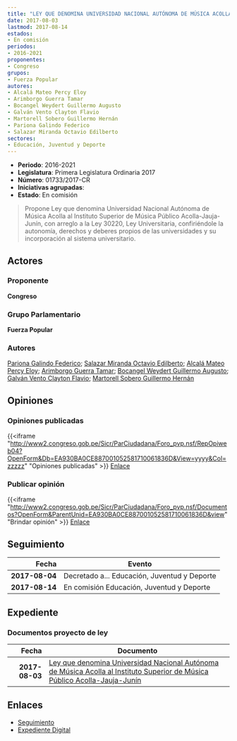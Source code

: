 ```yaml
---
title: "LEY QUE DENOMINA UNIVERSIDAD NACIONAL AUTÓNOMA DE MÚSICA ACOLLA AL INSTITUTO SUPERIOR DE MÚSICA PÚBLICO ACOLLA-JAUJA-JUNÍN"
date: 2017-08-03
lastmod: 2017-08-14
estados:
- En comisión
periodos:
- 2016-2021
proponentes:
- Congreso
grupos:
- Fuerza Popular
autores:
- Alcalá Mateo Percy Eloy
- Arimborgo Guerra Tamar
- Bocangel Weydert Guillermo Augusto
- Galván Vento Clayton Flavio
- Martorell Sobero Guillermo Hernán
- Pariona Galindo Federico
- Salazar Miranda Octavio Edilberto
sectores:
- Educación, Juventud y Deporte
---
```

- **Periodo**: 2016-2021
- **Legislatura**: Primera Legislatura Ordinaria 2017
- **Número**: 01733/2017-CR
- **Iniciativas agrupadas**: 
- **Estado**: En comisión

> Propone Ley que denomina Universidad Nacional Autónoma de Música Acolla al Instituto Superior de Música Público Acolla-Jauja-Junín, con arreglo a la Ley 30220, Ley Universitaria, confiriéndole la autonomía, derechos y deberes propios de las universidades y su incorporación al sistema universitario.


## Actores

### Proponente

**Congreso**

### Grupo Parlamentario

**Fuerza Popular**

### Autores

[Pariona Galindo Federico](mailto:mailto:fpariona@congreso.gob.pe); [Salazar Miranda Octavio Edilberto](mailto:mailto:osalazar@congreso.gob.pe); [Alcalá Mateo Percy Eloy](mailto:mailto:palcala@congreso.gob.pe); [Arimborgo Guerra Tamar](mailto:mailto:tarimborgo@congreso.gob.pe); [Bocangel Weydert Guillermo Augusto](mailto:mailto:gbocangel@congreso.gob.pe); [Galván Vento Clayton Flavio](mailto:mailto:cgalvan@congreso.gob.pe); [Martorell Sobero Guillermo Hernán](mailto:mailto:gmartorell@congreso.gob.pe)

## Opiniones

### Opiniones publicadas

{{<iframe "http://www2.congreso.gob.pe/Sicr/ParCiudadana/Foro_pvp.nsf/RepOpiweb04?OpenForm&Db=EA930BA0CE887001052581710061836D&View=yyyy&Col=zzzzz" "Opiniones publicadas" >}}
[Enlace](http://www2.congreso.gob.pe/Sicr/ParCiudadana/Foro_pvp.nsf/RepOpiweb04?OpenForm&Db=EA930BA0CE887001052581710061836D&View=yyyy&Col=zzzzz)

### Publicar opinión

{{<iframe "http://www2.congreso.gob.pe/Sicr/ParCiudadana/Foro_pvp.nsf/Documentos?OpenForm&ParentUnid=EA930BA0CE887001052581710061836D&view" "Brindar opinión" >}}
[Enlace](http://www2.congreso.gob.pe/Sicr/ParCiudadana/Foro_pvp.nsf/Documentos?OpenForm&ParentUnid=EA930BA0CE887001052581710061836D&view)


## Seguimiento

| Fecha | Evento |
|------:|--------|
| **2017-08-04** | Decretado a... Educación, Juventud y Deporte |
| **2017-08-14** | En comisión Educación, Juventud y Deporte |

## Expediente

### Documentos proyecto de ley

| Fecha | Documento |
|------:|-----------|
| **2017-08-03** | [Ley que denomina Universidad Nacional Autónoma de Música Acolla al Instituto Superior de Música Público Acolla-Jauja-Junín](http://www.leyes.congreso.gob.pe/Documentos/2016_2021/Proyectos_de_Ley_y_de_Resoluciones_Legislativas/PL0173320170803..pdf) |

## Enlaces

- [Seguimiento](http://www2.congreso.gob.pe/Sicr/TraDocEstProc/CLProLey2016.nsf/f7fff46988ca05b1052578e100829cc7/d892596819a4e42505258171005b32e6?OpenDocument)
- [Expediente Digital](http://www2.congreso.gob.pe/Sicr/TraDocEstProc/Expvirt_2011.nsf/visbusqptramdoc1621/01733?opendocument)

